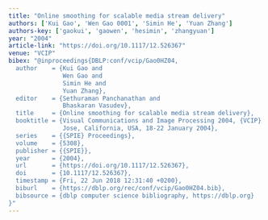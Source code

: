 ```yaml
---
title: "Online smoothing for scalable media stream delivery"
authors: ['Kui Gao', 'Wen Gao 0001', 'Simin He', 'Yuan Zhang']
authors-key: ['gaokui', 'gaowen', 'hesimin', 'zhangyuan']
year: "2004"
article-link: "https://doi.org/10.1117/12.526367"
venue: "VCIP"
bibex: "@inproceedings{DBLP:conf/vcip/Gao0HZ04,
  author    = {Kui Gao and
               Wen Gao and
               Simin He and
               Yuan Zhang},
  editor    = {Sethuraman Panchanathan and
               Bhaskaran Vasudev},
  title     = {Online smoothing for scalable media stream delivery},
  booktitle = {Visual Communications and Image Processing 2004, {VCIP} 2004, San
               Jose, California, USA, 18-22 January 2004},
  series    = {{SPIE} Proceedings},
  volume    = {5308},
  publisher = {{SPIE}},
  year      = {2004},
  url       = {https://doi.org/10.1117/12.526367},
  doi       = {10.1117/12.526367},
  timestamp = {Fri, 22 Jun 2018 12:31:40 +0200},
  biburl    = {https://dblp.org/rec/conf/vcip/Gao0HZ04.bib},
  bibsource = {dblp computer science bibliography, https://dblp.org}
}"
---
```

